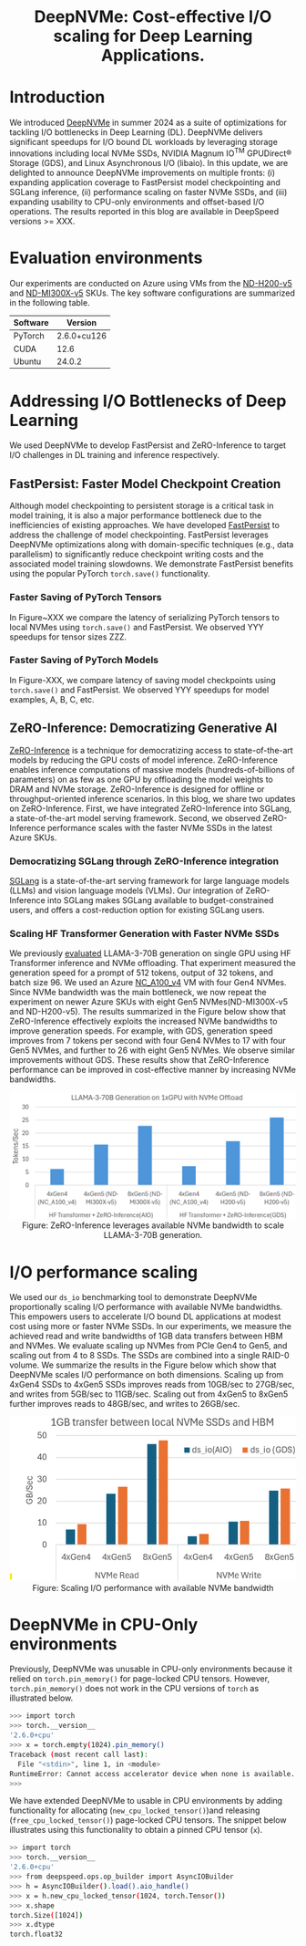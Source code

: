 <div align="center">

# DeepNVMe: Cost-effective I/O scaling for Deep Learning Applications.

</div>

# Introduction
We introduced [DeepNVMe](https://github.com/deepspeedai/DeepSpeed/blob/master/blogs/deepnvme/08-2024/README.md) in summer 2024 as a suite of optimizations for tackling I/O bottlenecks in Deep Learning (DL). DeepNVMe delivers significant speedups for I/O bound DL workloads by leveraging storage innovations including local NVMe SSDs, NVIDIA Magnum IO<sup>TM</sup> GPUDirect® Storage (GDS), and Linux Asynchronous I/O (libaio). In this update, we are delighted to announce DeepNVMe improvements on multiple fronts: (i) expanding application coverage to FastPersist model checkpointing and SGLang inference, (ii) performance scaling on faster NVMe SSDs, and (iii) expanding usability to CPU-only environments and offset-based I/O operations. The results reported in this blog are available in DeepSpeed versions >= XXX. 

# Evaluation environments
Our experiments are conducted on Azure using VMs from the [ND-H200-v5](https://learn.microsoft.com/en-us/azure/virtual-machines/sizes/gpu-accelerated/nd-h200-v5-series?tabs=sizebasic) and [ND-MI300X-v5](https://learn.microsoft.com/en-us/azure/virtual-machines/sizes/gpu-accelerated/ndmi300xv5-series?tabs=sizebasic) SKUs. The key software configurations are summarized in the following table. 

|Software | Version 
|---|--|
|PyTorch | 2.6.0+cu126|
|CUDA | 12.6 |
|Ubuntu | 24.0.2|


# Addressing I/O Bottlenecks of Deep Learning
We used DeepNVMe to develop FastPersist and ZeRO-Inference to target I/O challenges in DL training and inference respectively. 

## FastPersist: Faster Model Checkpoint Creation
Although model checkpointing to persistent storage is a critical task in model training, it is also a major performance bottleneck due to the inefficiencies of existing approaches. We have developed [FastPersist](https://arxiv.org/abs/2406.13768) to address the challenge of model checkpointing. FastPersist leverages DeepNVMe optimizations along with domain-specific techniques (e.g., data parallelism) to significantly reduce checkpoint writing costs and the associated model training slowdowns. We demonstrate FastPersist benefits using the popular PyTorch `torch.save()` functionality. 

### Faster Saving of PyTorch Tensors
In Figure~XXX we compare the latency of serializing PyTorch tensors to local NVMes using `torch.save()` and FastPersist. We observed YYY speedups for tensor sizes ZZZ. 

### Faster Saving of PyTorch Models
In Figure-XXX, we compare latency of saving model checkpoints using `torch.save()` and FastPersist. We observed YYY speedups for model examples, A, B, C, etc.

## ZeRO-Inference: Democratizing Generative AI
[ZeRO-Inference]() is a technique for democratizing access to state-of-the-art models by reducing the GPU costs of model inference. ZeRO-Inference enables inference computations of massive models (hundreds-of-billions of parameters) on as few as one GPU by offloading the model weights to DRAM and NVMe storage. ZeRO-Inference is designed for offline or throughput-oriented inference scenarios. In this blog, we share two updates on ZeRO-Inference. First, we have integrated ZeRO-Inference into SGLang, a state-of-the-art model serving framework. Second, we observed ZeRO-Inference performance scales with the faster NVMe SSDs in the latest Azure SKUs. 

### Democratizing SGLang through ZeRO-Inference integration
[SGLang](https://docs.sglang.ai/) is a state-of-the-art serving framework for large language models (LLMs) and vision language models (VLMs). Our integration of ZeRO-Inference into SGLang makes SGLang available to budget-constrained users, and offers a cost-reduction option for existing SGLang users. 

### Scaling HF Transformer Generation with Faster NVMe SSDs
We previously [evaluated](https://github.com/deepspeedai/DeepSpeed/blob/master/blogs/deepspeed-gds/README.md#high-performance-offloading-via-nvme-scaling)  LLAMA-3-70B generation on single GPU using HF Transformer inference and NVMe offloading. That experiment measured the generation speed for a prompt of 512 tokens, output of 32 tokens, and batch size 96. We used an Azure [NC_A100_v4](https://learn.microsoft.com/en-us/azure/virtual-machines/sizes/gpu-accelerated/nca100v4-series?tabs=sizebasic) VM with four Gen4 NVMes. Since NVMe bandwidth was the main bottleneck, we now repeat the experiment on newer Azure SKUs with eight Gen5 NVMes(ND-MI300X-v5 and ND-H200-v5). The results summarized in the Figure below show that ZeRO-Inference effectively exploits the increased NVMe bandwidths to improve generation speeds. For example, with GDS, generation speed improves from 7 tokens per second with four Gen4 NVMes to 17 with four Gen5 NVMes, and further to 26 with eight Gen5 NVMes. We observe similar improvements without GDS. These results show that ZeRO-Inference performance can be improved in cost-effective manner by increasing NVMe bandwidths. 

<img src="./media/hf_zinf_llama_70b.png">
<div align="center">
Figure: ZeRO-Inference leverages available NVMe bandwidth to scale LLAMA-3-70B generation. 
</div>


# I/O performance scaling
We used our `ds_io` benchmarking tool to demonstrate DeepNVMe proportionally scaling I/O performance with available NVMe bandwidths. This empowers users to accelerate I/O bound DL applications at modest cost using more or faster NVMe SSDs. In our experiments, we measure the achieved read and write bandwidths of 1GB data transfers between HBM and NVMes. We evaluate scaling up NVMes from PCIe Gen4 to Gen5, and scaling out from 4 to 8 SSDs. The SSDs are combined into a single RAID-0 volume. We summarize the results in the Figure below which show that DeepNVMe scales I/O performance on both dimensions. Scaling up from 4xGen4 SSDs to 4xGen5 SSDs improves reads from 10GB/sec to 27GB/sec, and writes from 5GB/sec to 11GB/sec. Scaling out from 4xGen5 to 8xGen5 further improves reads to 48GB/sec, and writes to 26GB/sec. 

<img src="./media/dnvme_scaling.png">
<div align="center">
Figure: Scaling I/O performance with available NVMe bandwidth
</div>



# DeepNVMe in CPU-Only environments
Previously, DeepNVMe was unusable in CPU-only environments because it relied on `torch.pin_memory()` for page-locked CPU tensors. However, `torch.pin_memory()` does not work in the CPU versions of `torch` as illustrated below. 

```bash
>>> import torch
>>> torch.__version__
'2.6.0+cpu'
>>> x = torch.empty(1024).pin_memory()
Traceback (most recent call last):
  File "<stdin>", line 1, in <module>
RuntimeError: Cannot access accelerator device when none is available.
>>> 
```

We have extended DeepNVMe to usable in CPU environments by adding functionality for allocating (`new_cpu_locked_tensor()`)and releasing (`free_cpu_locked_tensor()`) page-locked CPU tensors. The snippet below illustrates using this functionality to obtain a pinned CPU tensor (`x`).

```bash
>> import torch
>>> torch.__version__
'2.6.0+cpu'
>>> from deepspeed.ops.op_builder import AsyncIOBuilder
>>> h = AsyncIOBuilder().load().aio_handle()
>>> x = h.new_cpu_locked_tensor(1024, torch.Tensor())
>>> x.shape
torch.Size([1024])
>>> x.dtype
torch.float32
```



